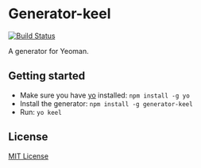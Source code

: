 # Generator-keel
[![Build Status](https://secure.travis-ci.org/andrewrota/generator-keel.png?branch=master)](https://travis-ci.org/andrewrota/generator-keel)

A generator for Yeoman.

## Getting started
- Make sure you have [yo](https://github.com/yeoman/yo) installed:
    `npm install -g yo`
- Install the generator: `npm install -g generator-keel`
- Run: `yo keel`

## License
[MIT License](http://en.wikipedia.org/wiki/MIT_License)

